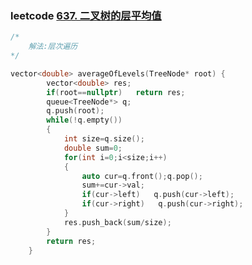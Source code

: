 ### leetcode [637. 二叉树的层平均值](https://leetcode-cn.com/problems/average-of-levels-in-binary-tree/)

```cpp
/*
	解法:层次遍历
*/
```

```cpp
vector<double> averageOfLevels(TreeNode* root) {
        vector<double> res;
        if(root==nullptr)   return res;
        queue<TreeNode*> q;
        q.push(root);
        while(!q.empty())
        {
            int size=q.size();
            double sum=0;
            for(int i=0;i<size;i++)
            {
                auto cur=q.front();q.pop();
                sum+=cur->val;
                if(cur->left)   q.push(cur->left);
                if(cur->right)   q.push(cur->right);
            }
            res.push_back(sum/size);
        }
        return res;
    }
```

